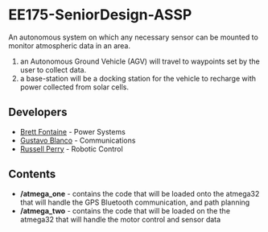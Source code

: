 EE175-SeniorDesign-ASSP
=======================

An autonomous system on which any necessary sensor can be mounted to monitor atmospheric data in an area.
 1. an Autonomous Ground Vehicle (AGV) will travel to waypoints set by the user to collect data.
 2. a base-station
will be a docking station for the vehicle to recharge with power collected from solar cells.

Developers
----------
* [Brett Fontaine](mailto:bfont001@ucr.edu) - Power Systems
* [Gustavo Blanco](mailto:gblan002@ucr.edu) - Communications
* [Russell Perry](mailto:rperr002@ucr.edu) - Robotic Control

Contents
--------
* **/atmega_one** - contains the code that will be loaded onto the atmega32 that will handle the GPS Bluetooth communication, and path planning
* **/atmega_two** - contains the code that will be loaded on the the atmega32 that will handle the motor control and sensor data
